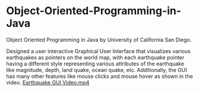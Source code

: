 # Object-Oriented-Programming-in-Java
Object Oriented Programming in Java by University of California San Diego.

Designed a user interactive Graphical User Interface that visualizes various earthquakes as pointers
on the world map, with each earthquake pointer having a different style representing various attributes of the
earthquake like magnitude, depth, land quake, ocean quake, etc. Additionally, the GUI has many other features
like mouse clicks and mouse hover as shown in the video. [Earthquake GUI Video.mp4](Earthquake%20GUI%20Video.mp4)